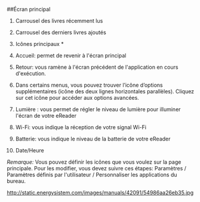 ##Écran principal

1) Carrousel des livres récemment lus 

2) Carrousel des derniers livres ajoutés 

3) Icônes principaux * 

4) Accueil: permet de revenir à l'écran principal 

5) Retour: vous ramène à l'écran précédent de l'application en cours d'exécution. 

6) Dans certains menus, vous pouvez trouver l’icône d’options supplémentaires (icône des deux lignes horizontales 
parallèles). Cliquez sur cet icône pour accéder aux options avancées. 

7) Lumière : vous permet de régler le niveau de lumière pour illuminer l'écran de votre eReader 

8) Wi-Fi: vous indique la réception de votre signal Wi-Fi 

9) Batterie: vous indique le niveau de la batterie de votre eReader 

10) Date/Heure 

*Remarque:* Vous pouvez définir les icônes que vous voulez sur la page principale. Pour les modifier, vous devez suivre ces étapes: Paramètres / Paramètres définis par l'utilisateur / Personnaliser les applications du bureau.

http://static.energysistem.com/images/manuals/42091/54986aa26eb35.jpg
